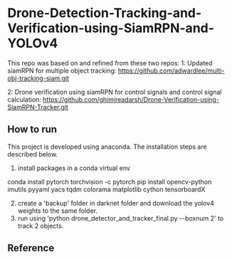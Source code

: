 # Drone-Detection-Tracking-and-Verification-using-SiamRPN-and-YOLOv4

This repo was based on and refined from these two repos:
1: Updated siamRPN for multiple object tracking: https://github.com/adwardlee/multi-obj-tracking-siam.git

2: Drone verification using siamRPN for control signals and control signal calculation: https://github.com/ghimireadarsh/Drone-Verification-using-SiamRPN-Tracker.git

## How to run
This project is developed using anaconda. The installation steps are described below.
1. install packages in a conda virtual env

  conda install pytorch torchvision -c pytorch
  pip install opencv-python imutils pyyaml yacs tqdm colorama matplotlib cython tensorboardX

2. create a 'backup' folder in darknet folder and download the yolov4 weights to the same folder.
3. run using 'python drone_detector_and_tracker_final.py --boxnum 2' to track 2 objects. 


## Reference
